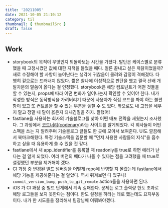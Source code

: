 ```yaml
---
title: '20211005'
date: 2021-10-05 21:10:12
category: til
thumbnail: { thumbnailSrc }
draft: false
---
```


## Work

- storybook의 목적이 무엇인지 되돌하보는 시간을 가졌다. 발단은 케이스별로 분류했을 때 고정시켰던 값에 대한 지적을 들었을 때다. 얼른 끝내고 싶은 까닭이었을까? 새로 수정해야 할 사항이 늘어난다는 생각에 귀찮음이 몰려와 감정이 격해졌다. 다행히 겉으로는 드러내지 않았다. 짧은 찰나에 이성적으로 판단을 했고 결국 선배 개발자분의 말씀이 옳다는 걸 인정했다. storybook은 해당 컴포넌트가 어떤 것들을 할 수 있는지, props에 따라 어떤 변화가 일어나는지 확인할 수 있어야 한다. 내가 작성한 방식은 동작방식을 가려버리기 때문에 사용자가 직접 코드를 봐야 하는 불편함이 있고 또 컨트롤을 할 수 있는 부분을 놓칠 수 도 있다. 앞으로도 내 고집을 세우지 말고 정말 내 말이 옳은지 되새김질을 하자. 잘했어!
- fastlane을 사용하는 회사의 기술블로그를 찾아 어떤 배포 전략을 새웠는지 조사했다. 그 과정에서 [코드너리(codenary)](https://www.codenary.co.kr/)라는 사이트를 알게되었다. 각 회사들이 어떤 스펙을 쓰는 지 알려주며 기술블로그 글들도 한 곳에 모아서 보여준다. UI도 깔끔해서 북마크해뒀다. 특정 기술스택을 입문할 때 "먼저 사용한 사람들의 지식"을 흡수하고 싶을 때 유용하게 쓸 수 있을 것 같다.
- fastlane에서 새 app_identifier를 등록할 때 readonly를 true로 하면 에러가 난다는 걸 알게 되었다. 여러 버전의 베타가 나올 수 있다는 점을 고려했을 때 true로 설정했던 부분을 제거해야 겠다.
- CI 과정 중 변경된 빌드 넘버링을 어떻게 repo에 반영할 지 몰랐는데 fastlane에서 해당 기능을 제공해준다는 걸 알았다. 역시 뒤져보면 다 있구나! `commit_version_bump`, `push_to_git_remote` action들을 사용하면 된다.
- iOS 가 CI 과정 중 빌드 단계에서 계속 실패한다. 문제는 로그 출력량 한도 초과로 해당 로그들을 보지 못한다는 점이다. 한도 설정을 하라는 데로 했는데도 요지부동이다. 내가 한 시도들을 정리해서 팀장님께 여쭤봐야겠다.
